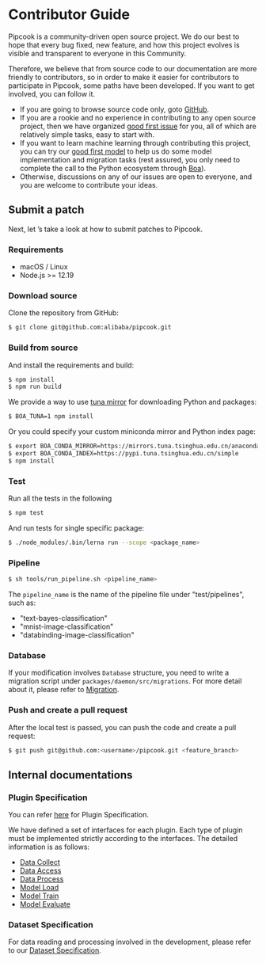 # Contributor Guide

Pipcook is a community-driven open source project. We do our best to hope that every bug fixed, new feature, and how this project evolves is visible and transparent to everyone in this Community.

Therefore, we believe that from source code to our documentation are more friendly to contributors, so in order to make it easier for contributors to participate in Pipcook, some paths have been developed. If you want to get involved, you can follow it.

- If you are going to browse source code only, goto [GitHub](https://github.com/alibaba/pipcook).
- If you are a rookie and no experience in contributing to any open source project, then we have organized [good first issue][] for you, all of which are relatively simple tasks, easy to start with.
- If you want to learn machine learning through contributing this project, you can try our [good first model][] to help us do some model implementation and migration tasks (rest assured, you only need to complete the call to the Python ecosystem through [Boa][]).
- Otherwise, discussions on any of our issues are open to everyone, and you are welcome to contribute your ideas.

## Submit a patch

Next, let ’s take a look at how to submit patches to Pipcook.

### Requirements

- macOS / Linux
- Node.js >= 12.19

### Download source

Clone the repository from GitHub:

```bash
$ git clone git@github.com:alibaba/pipcook.git
```

### Build from source

And install the requirements and build:

```bash
$ npm install
$ npm run build
```

We provide a way to use [tuna mirror](https://mirrors.tuna.tsinghua.edu.cn/) for downloading Python and packages:

```sh
$ BOA_TUNA=1 npm install
```

Or you could specify your custom miniconda mirror and Python index page:

```sh
$ export BOA_CONDA_MIRROR=https://mirrors.tuna.tsinghua.edu.cn/anaconda/miniconda # this is for miniconda
$ export BOA_CONDA_INDEX=https://pypi.tuna.tsinghua.edu.cn/simple                 # this is for pip
$ npm install
```

### Test

Run all the tests in the following

```bash
$ npm test
```

And run tests for single specific package:

```bash
$ ./node_modules/.bin/lerna run --scope <package_name>
```

### Pipeline

```bash
$ sh tools/run_pipeline.sh <pipeline_name>
```

The `pipeline_name` is the name of the pipeline file under "test/pipelines", such as:

- "text-bayes-classification"
- "mnist-image-classification"
- "databinding-image-classification"

### Database

If your modification involves `Database` structure, you need to write a migration script under `packages/daemon/src/migrations`.
For more detail about it, please refer to [Migration](https://sequelize.org/master/manual/migrations.html).

### Push and create a pull request

After the local test is passed, you can push the code and create a pull request:

```sh
$ git push git@github.com:<username>/pipcook.git <feature_branch>
```

## Internal documentations

### Plugin Specification

You can refer [here](../spec/plugin.md) for Plugin Specification.

We have defined a set of interfaces for each plugin. Each type of plugin must be implemented strictly according to the interfaces. The detailed information is as follows:

- [Data Collect](../spec/plugin/0-data-collect.md)
- [Data Access](../spec/plugin/1-data-access.md)
- [Data Process](../spec/plugin/2-data-process.md)
- [Model Load](../spec/plugin/3-model-define.md)
- [Model Train](../spec/plugin/4-model-train.md)
- [Model Evaluate](../spec/plugin/5-model-evaluate.md)

### Dataset Specification

For data reading and processing involved in the development, please refer to our [Dataset Specification](../spec/dataset.md).

[good first issue]: https://github.com/alibaba/pipcook/issues?q=is%3Aissue+is%3Aopen+label%3A%22good+first+issue%22
[good first model]: https://github.com/alibaba/pipcook/issues?q=is%3Aissue+is%3Aopen+label%3A%22good+first+model%22
[Boa]: https://github.com/alibaba/pipcook/tree/master/packages/boa
